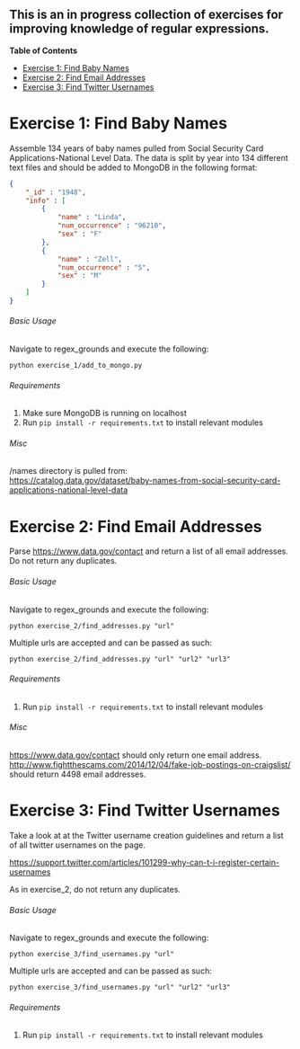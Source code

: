 This is an in progress collection of exercises for improving knowledge of regular expressions.
----------------------------------------------------------------------------------------------

**Table of Contents**

- [Exercise 1: Find Baby Names](https://github.com/DJO3/regex_grounds/blob/master/readme.md#Exercise-1:-Find-Baby-Names)
- [Exercise 2: Find Email Addresses](https://github.com/DJO3/regex_grounds/blob/master/readme.md#Exercise-2:-Find-Email-Addresses)
- [Exercise 3: Find Twitter Usernames](https://github.com/DJO3/regex_grounds/blob/master/readme.md#Exercise-3:-Find-Twitter-Usernames)


# Exercise 1: Find Baby Names
Assemble 134 years of baby names pulled from Social Security Card Applications-National Level Data. The data is split by
year into 134 different text files and should be added to MongoDB in the following format:

```json
{
	"_id" : "1948",
	"info" : [
		{
			"name" : "Linda",
			"num_occurrence" : "96210",
			"sex" : "F"
		},
        {
			"name" : "Zell",
			"num_occurrence" : "5",
			"sex" : "M"
		}
	]
}
```

###### Basic Usage 
Navigate to regex_grounds and execute the following:

`python exercise_1/add_to_mongo.py`

###### Requirements  
1) Make sure MongoDB is running on localhost  
2) Run `pip install -r requirements.txt` to install relevant modules  

###### Misc  
/names directory is pulled from:  
https://catalog.data.gov/dataset/baby-names-from-social-security-card-applications-national-level-data  


# Exercise 2: Find Email Addresses
Parse https://www.data.gov/contact and return a list of all email addresses. Do not return any duplicates. 

###### Basic Usage 
Navigate to regex_grounds and execute the following:

`python exercise_2/find_addresses.py "url"`

Multiple urls are accepted and can be passed as such:

`python exercise_2/find_addresses.py "url" "url2" "url3"`

###### Requirements
1) Run `pip install -r requirements.txt` to install relevant modules

###### Misc
https://www.data.gov/contact should only return one email address.  
http://www.fightthescams.com/2014/12/04/fake-job-postings-on-craigslist/ should return 4498 email addresses.  


# Exercise 3: Find Twitter Usernames
Take a look at at the Twitter username creation guidelines and return a list of all twitter usernames on the page.
 
https://support.twitter.com/articles/101299-why-can-t-i-register-certain-usernames

As in exercise_2, do not return any duplicates.

###### Basic Usage 
Navigate to regex_grounds and execute the following:

`python exercise_3/find_usernames.py "url"`

Multiple urls are accepted and can be passed as such:

`python exercise_3/find_usernames.py "url" "url2" "url3"`

###### Requirements
1) Run `pip install -r requirements.txt` to install relevant modules
